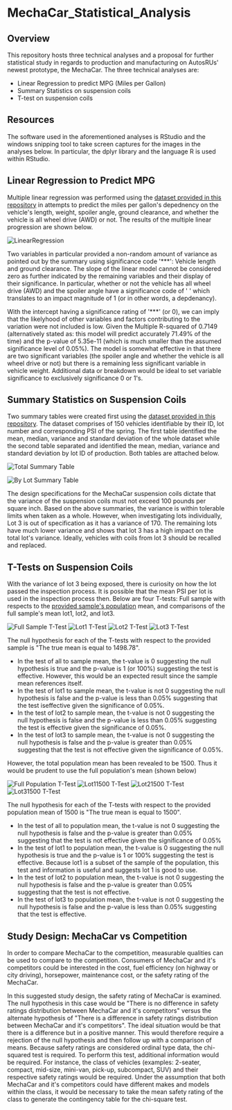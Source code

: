 # MechaCar_Statistical_Analysis

## Overview

This repository hosts three technical analyses and a proposal for further statistical study in regards to production and manufacturing on AutosRUs' newest prototype, the MechaCar. The three technical analyses are:

* Linear Regression to predict MPG (Miles per Gallon)
* Summary Statistics on suspension coils
* T-test on suspension coils

## Resources

The software used in the aforementioned analyses is RStudio and the windows snipping tool to take screen captures for the images in the analyses below. In particular, the dplyr library and the language R is used within RStudio.

## Linear Regression to Predict MPG

Multiple linear regression was performed using the [dataset provided in this repository](MechaCar_mpg.csv) in attempts to predict the miles per gallon's depednency on the vehicle's length, weight, spoiler angle, ground clearance, and whether the vehicle is all wheel drive (AWD) or not. The results of the multiple linear progression are shown below.

![LinearRegression](/Resources/Deliverable1.PNG)

Two variables in particular provided a non-random amount of variance as pointed out by the summary using significance code '***': Vehicle length and ground clearance.
The slope of the linear model cannot be considered zero as further indicated by the remaining variables and their display of their significance. In particular, whether or not the vehicle has all wheel drive (AWD) and the spoiler angle have a significance code of ' ' which translates to an impact magnitude of 1 (or in other words, a depdenancy).

With the intercept having a significance rating of '***' (or 0), we can imply that the likelyhood of other variables and factors contributing to the variation were not included is low. Given the Multiple R-squared of 0.7149 (alternatively stated as: this model will predict accurately 71.49% of the time) and the p-value of 5.35e-11 (which is much smaller than the assumed significance level of 0.05%). The model is somewhat effective in that there are two significant variables (the spoiler angle and whether the vehicle is all wheel drive or not) but there is a remaining less significant variable in vehicle weight. Additional data or breakdown would be ideal to set variable significance to exclusively significance 0 or 1's.

## Summary Statistics on Suspension Coils

Two summary tables were created first using the [dataset provided in this repository](Suspension_Coil.csv). The dataset comprises of 150 vehicles identifiable by their ID, lot number and corresponding PSI of the spring. The first table identified the mean, median, variance and standard deviation of the whole dataset while the second table separated and identified the mean, median, variance and standard deviation by lot ID of production. Both tables are attached below.

![Total Summary Table](/Resources/Deliverable2.1.PNG)

![By Lot Summary Table](/Resources/Deliverable2.2.PNG)

The design specifications for the MechaCar suspension coils dictate that the variance of the suspension coils must not exceed 100 pounds per square inch. Based on the above summaries, the variance is within tolerable limits when taken as a whole. However, when investigating lots individually, Lot 3 is out of specification as it has a variance of 170. The remaining lots have much lower variance and shows that lot 3 has a high impact on the total lot's variance. Ideally, vehicles with coils from lot 3 should be recalled and replaced.

## T-Tests on Suspension Coils

With the variance of lot 3 being exposed, there is curiosity on how the lot passed the inspection process. It is possible that the mean PSI per lot is used in the inspection process then. Below are four T-tests: Full sample with respects to the [provided sample's population](Suspension_Coil.csv) mean, and comparisons of the full sample's mean lot1, lot2, and lot3.

![Full Sample T-Test](/Resources/TTestAll.PNG)
![Lot1 T-Test](/Resources/TTestLot1.PNG)
![Lot2 T-Test](/Resources/TTestLot2.PNG)
![Lot3 T-Test](/Resources/TTestLot3.PNG)

The null hypothesis for each of the T-tests with respect to the provided sample is "The true mean is equal to 1498.78".

* In the test of all to sample mean, the t-value is 0 suggesting the null hypothesis is true and the p-value is 1 (or 100%) suggesting the test is effective. However, this would be an expected result since the sample mean references itself.
* In the test of lot1 to sample mean, the t-value is not 0 suggesting the null hypothesis is false and the p-value is less than 0.05% suggesting that the test iseffective  given the significance of 0.05%.
* In the test of lot2 to sample mean, the t-value is not 0 suggesting the null hypothesis is false and the p-value is less than 0.05% suggesting the test is effective given the significance of 0.05%.
* In the test of lot3 to sample mean, the t-value is not 0 suggesting the null hypothesis is false and the p-value is greater than 0.05% suggesting that the test is not effective given the significance of 0.05%.

However, the total population mean has been revealed to be 1500. Thus it would be prudent to use the full population's mean (shown below)

![Full Population T-Test](/Resources/TTestAll1500.PNG)
![Lot11500 T-Test](/Resources/TTestLot11500.PNG)
![Lot21500 T-Test](/Resources/TTestLot21500.PNG)
![Lot31500 T-Test](/Resources/TTestLot31500.PNG)

The null hypothesis for each of the T-tests with respect to the provided population mean of 1500 is "The true mean is equal to 1500".

* In the test of all to population mean, the t-value is not 0 suggesting the null hypothesis is false and the p-value is greater than 0.05% suggesting that the test is not effective given the significance of 0.05%
* In the test of lot1 to population mean, the t-value is 0 suggesting the null hypothesis is true and the p-value is 1 or 100% suggesting the test is effective. Because lot1 is a subset of the sample of the population, this test and information is useful and suggests lot 1 is good to use.
* In the test of lot2 to population mean, the t-value is not 0 suggesting the null hypothesis is false and the p-value is greater than 0.05% suggesting that the test is not effective.
* In the test of lot3 to population mean, the t-value is not 0 suggesting the null hypothesis is false and the p-value is less than 0.05% suggesting that the test is effective.

## Study Design: MechaCar vs Competition

In order to compare MechaCar to the competition, measurable qualities can be used to compare to the competition. Consumers of MechaCar and it's competitors could be interested in the cost, fuel efficiency (on highway or city driving), horsepower, maintenance cost, or the safety rating of the MechaCar.

In this suggested study design, the safety rating of MechaCar is examined. The null hypothesis in this case would be "There is no difference in safety ratings distribution between MechaCar and it's competitors" versus the alternate hypothesis of "There is a difference in safety ratings distribution between MechaCar and it's competitors". The ideal situation would be that there is a difference but in a positive manner. This would therefore require a rejection of the null hypothesis and then follow up with a comparison of means. Because safety ratings are considered ordinal type data, the chi-squared test is required. To perform this test, additional information would be required. For instance, the class of vehicles (examples: 2-seater, compact, mid-size, mini-van, pick-up, subcompact, SUV) and their respective safety ratings would be required. Under the assumption that both MechaCar and it's competitors could have different makes and models within the class, it would be necessary to take the mean safety rating of the class to generate the contingency table for the chi-square test.
